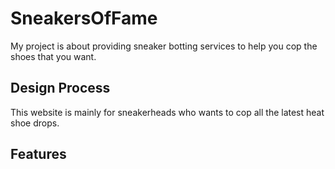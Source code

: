 # SneakersOfFame
My project is about providing sneaker botting services to help you cop the shoes that you want.

## Design Process
This website is mainly for sneakerheads who wants to cop all the latest heat shoe drops.
## Features

